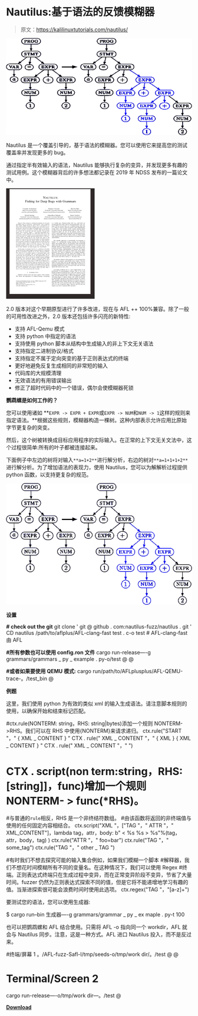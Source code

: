 # Nautilus:基于语法的反馈模糊器

> 原文：<https://kalilinuxtutorials.com/nautilus/>

[![Nautilus : A Grammar Based Feedback Fuzzer](img//e2c58638acc0095720d1e0365e89f580.png "Nautilus : A Grammar Based Feedback Fuzzer")](https://1.bp.blogspot.com/-z4QH3_5WTQY/XzviGs0Xz8I/AAAAAAAAHX0/4P7bs9kA-dc-uUjcFmiNDUvz5_womHVdQCLcBGAsYHQ/s728/Nautilus-%2560%25281%2529.png)

Nautilus 是一个覆盖引导的，基于语法的模糊器。您可以使用它来提高您的测试覆盖率并发现更多的 bug。

通过指定半有效输入的语法，Nautilus 能够执行复杂的变异，并发现更多有趣的测试用例。这个模糊器背后的许多想法都记录在 2019 年 NDSS 发布的一篇论文中。

![](img//8bf0d6497a85faa457a72bae0a25a290.png)

2.0 版本对这个早期原型进行了许多改进，现在与 AFL ++ 100%兼容。除了一般的可用性改进之外，2.0 版本还包括许多闪亮的新特性:

*   支持 AFL-Qemu 模式
*   支持 python 中指定的语法
*   支持使用 python 脚本从结构中生成输入的非上下文无关语法
*   支持指定二进制协议/格式
*   支持指定不属于定向突变的基于正则表达式的终端
*   更好地避免反复生成相同的非常短的输入
*   代码库的大规模清理
*   无效语法的有用错误输出
*   修正了超时代码中的一个错误，偶尔会使模糊器死锁

**鹦鹉螺是如何工作的？**

您可以使用诸如 **`EXPR -> EXPR + EXPR`或`EXPR -> NUM`和`NUM -> 1`这样的规则来指定语法。**根据这些规则，模糊器构造一棵树。这种内部表示允许应用比原始字节更复杂的突变。

然后，这个树被转换成目标应用程序的实际输入。在正常的上下文无关文法中，这个过程很简单:所有的叶子都被连接起来。

下面例子中左边的树将对输入`**a=1+2**`进行解分析，右边的树对`**a=1+1+1+2**`进行解分析。为了增加语法的表现力，使用 Nautilus，您可以为解解析过程提供 python 函数，以支持更复杂的规范。

![](img//b8be04759cc8e1ba3ab66eecb485c669.png)

**设置**

**# check out the git**
git clone ' git @ github . com:nautilus-fuzz/nautilus . git '
CD nautilus
/path/to/aflplus/AFL-clang-fast test . c-o test # AFL-clang-fast 由 AFL

**#所有参数也可以使用 config.ron 文件**
cargo run-release—-g grammars/grammars _ py _ example . py-o/test @ @

**#或者如果要使用 QEMU 模式:**
cargo run/path/to/AFLplusplus/AFL-QEMU-trace-。/test_bin @

**例题**

这里，我们使用 python 为有效的类似 xml 的输入生成语法。请注意脚本规则的使用，以确保开始和结束标记匹配。

#ctx.rule(NONTERM: string，RHS: string|bytes)添加一个规则 NONTERM->RHS。我们可以在 RHS 中使用{NONTERM}来请求递归。
ctx.rule("START "，" { XML _ CONTENT } "
CTX . rule(" XML _ CONTENT "，" { XML } { XML _ CONTENT } "
CTX . rule(" XML _ CONTENT "，" ")

# CTX . script(non term:string，RHS: [string]]，func)增加一个规则 NONTERM- > func(*RHS)。
#与普通的`rule`相反，RHS 是一个非终结符数组。
#由该函数将返回的非终端值与使用的任何固定内容相结合。
ctx.script("XML "，["TAG "，" ATTR "，" XML_CONTENT"]，lambda tag，attr，body: b" < %s %s > %s"%(tag，attr，body，tag) )
ctx.rule("ATTR "，" foo=bar")
ctx.rule("TAG "，" some_tag")
ctx.rule("TAG "，" other _ TAG ")

#有时我们不想去探究可能的输入集合例如，如果我们模糊一个脚本
#解释器，我们不想花时间模糊所有不同的变量名。在这种情况下，我们可以使用 Regex
#终端。正则表达式终端只在生成过程中变异，而在正常变异阶段不变异，节省了大量时间。fuzzer 仍然为正则表达式探索不同的值，但是它将不能递增地学习有趣的值。当渐进探索很可能会浪费时间时使用此选项。
ctx.regex("TAG "，"[a-z]+")

要测试您的语法，您可以使用生成器:

$ cargo run–bin 生成器—-g grammars/grammar _ py _ ex maple . py-t 100

也可以把鹦鹉螺和 AFL 结合使用。只需将 AFL -o 指向同一个 workdir，AFL 就会与 Nautilus 同步。注意，这是一种方式。AFL 进口 Nautilus 投入，而不是反过来。

#终端/屏幕 1
。/AFL-fuzz-Safl-I/tmp/seeds-o/tmp/work dir/。/test @ @

# Terminal/Screen 2
cargo run-release—-o/tmp/work dir—。/test @

[**Download**](https://github.com/nautilus-fuzz/nautilus)